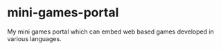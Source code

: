 # mini-games-portal
My mini games portal which can embed web based games developed in various languages.
